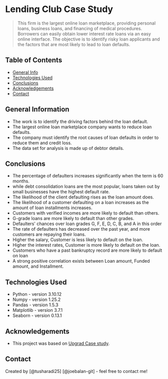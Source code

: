 # Lending Club Case Study
> This firm is the largest online loan marketplace, providing personal loans, business loans, and financing of medical procedures. Borrowers can easily obtain lower interest rate loans via an easy online interface. The objective is to identify risky loan applicants and the factors that are most likely to lead to loan defaults.



## Table of Contents
* [General Info](#general-information)
* [Technologies Used](#technologies-used)
* [Conclusions](#conclusions)
* [Acknowledgements](#acknowledgements)
* [Contact](#contact)

<!-- You can include any other section that is pertinent to your problem -->

## General Information
- The work is to identify the driving factors behind the loan default.
- The largest online loan marketplace company wants to reduce loan defaults.
- The company must identify the root causes of loan defaults in order to reduce them and  credit loss.
- The data set for analysis is made up of debtor details.
<!-- You don't have to answer all the questions - just the ones relevant to your project. -->

## Conclusions
- The percentage of defaulters increases significantly when the term is 60 months.
- while debt consolidation loans are the most popular, loans taken out by small businesses have the highest default rate.
- The likelihood of the client defaulting rises as the loan amount does.
- The likelihood of a customer defaulting on a loan increases as the amount of loan installments increases.
- Customers with verified incomes are more likely to default than others.
- G-grade loans are more likely to default than other grades.
- Defaulters' chances over loan grades G, F, E, D, C, B, and A in this order
- The rate of defaulters has decreased over the past year, and more customers are repaying their loans.
- Higher the salary, Customer is less likely to default on the loan.
- Higher the interest rates, Customer is more likely to default on the loan.
- Customers who have a past bankruptcy record are more likely to default on loan
- A strong positive correlation exists between Loan amount, Funded amount, and Installment.

## Technologies Used
- Python - version 3.10.12
- Numpy - version 1.25.2
- Pandas - version 1.5.3
- Matplotlib - version 3.7.1
- Seaborn - version 0.13.1

<!-- As the libraries versions keep on changing, it is recommended to mention the version of library used in this project -->

## Acknowledgements
- This project was based on [Upgrad Case study](https://www.upgrad.com/).


## Contact
Created by [@tusharadi25] [@joebalan-git] - feel free to contact me!
